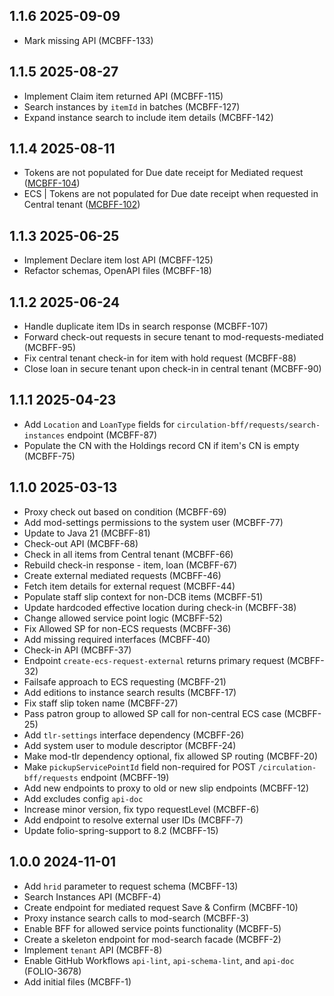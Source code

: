 ## 1.1.6 2025-09-09

* Mark missing API (MCBFF-133)

## 1.1.5 2025-08-27

* Implement Claim item returned API (MCBFF-115)
* Search instances by `itemId` in batches (MCBFF-127)
* Expand instance search to include item details (MCBFF-142)

## 1.1.4 2025-08-11

* Tokens are not populated for Due date receipt for Mediated request ([MCBFF-104](https://folio-org.atlassian.net/browse/MCBFF-104))
* ECS | Tokens are not populated for Due date receipt when requested in Central tenant ([MCBFF-102](https://folio-org.atlassian.net/browse/MCBFF-102))

## 1.1.3 2025-06-25

* Implement Declare item lost API (MCBFF-125)
* Refactor schemas, OpenAPI files (MCBFF-18)

## 1.1.2 2025-06-24

* Handle duplicate item IDs in search response (MCBFF-107)
* Forward check-out requests in secure tenant to mod-requests-mediated (MCBFF-95)
* Fix central tenant check-in for item with hold request (MCBFF-88)
* Close loan in secure tenant upon check-in in central tenant (MCBFF-90)

## 1.1.1 2025-04-23

* Add `Location` and `LoanType` fields for `circulation-bff/requests/search-instances` endpoint (MCBFF-87)
* Populate the CN with the Holdings record CN if item's CN is empty (MCBFF-75)

## 1.1.0 2025-03-13

* Proxy check out based on condition (MCBFF-69)
* Add mod-settings permissions to the system user (MCBFF-77)
* Update to Java 21 (MCBFF-81)
* Check-out API (MCBFF-68)
* Check in all items from Central tenant (MCBFF-66)
* Rebuild check-in response - item, loan (MCBFF-67)
* Create external mediated requests (MCBFF-46)
* Fetch item details for external request (MCBFF-44)
* Populate staff slip context for non-DCB items (MCBFF-51)
* Update hardcoded effective location during check-in (MCBFF-38)
* Change allowed service point logic (MCBFF-52)
* Fix Allowed SP for non-ECS requests (MCBFF-36)
* Add missing required interfaces (MCBFF-40)
* Check-in API (MCBFF-37)
* Endpoint `create-ecs-request-external` returns primary request (MCBFF-32)
* Failsafe approach to ECS requesting (MCBFF-21)
* Add editions to instance search results (MCBFF-17)
* Fix staff slip token name (MCBFF-27)
* Pass patron group to allowed SP call for non-central ECS case (MCBFF-25)
* Add `tlr-settings` interface dependency (MCBFF-26)
* Add system user to module descriptor (MCBFF-24)
* Make mod-tlr dependency optional, fix allowed SP routing (MCBFF-20)
* Make `pickupServicePointId` field non-required for POST `/circulation-bff/requests` endpoint (MCBFF-19)
* Add new endpoints to proxy to old or new slip endpoints (MCBFF-12)
* Add excludes config `api-doc`
* Increase minor version, fix typo requestLevel (MCBFF-6)
* Add endpoint to resolve external user IDs (MCBFF-7)
* Update folio-spring-support to 8.2 (MCBFF-15)

## 1.0.0 2024-11-01

* Add `hrid` parameter to request schema (MCBFF-13)
* Search Instances API (MCBFF-4)
* Create endpoint for mediated request Save & Confirm (MCBFF-10)
* Proxy instance search calls to mod-search (MCBFF-3)
* Enable BFF for allowed service points functionality (MCBFF-5)
* Create a skeleton endpoint for mod-search facade (MCBFF-2)
* Implement `tenant` API (MCBFF-8)
* Enable GitHub Workflows `api-lint`, `api-schema-lint`, and `api-doc` (FOLIO-3678)
* Add initial files (MCBFF-1)
